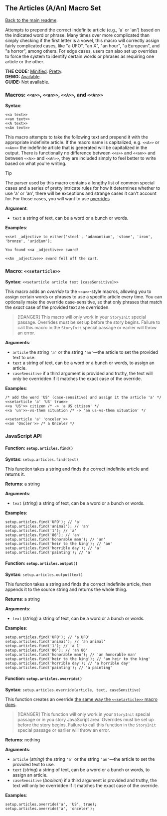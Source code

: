 ## The Articles (A/An) Macro Set

[Back to the main readme](./README.md).

Attempts to prepend the correct indefinite article (e.g., 'a' or 'an') based on the indicated word or phrase. Many times over more complicated than simply checking if the first letter is a vowel, this macro will correctly assign fairly complicated cases, like "a UFO", "an X", "an hour", "a European", and "a horror", among others. For edge cases, users can also set up overrides to force the system to identify certain words or phrases as requiring one article or the other.

**THE CODE:** [Minified](https://github.com/ChapelR/custom-macros-for-sugarcube-2/blob/master/scripts/minified/articles.min.js). [Pretty](https://github.com/ChapelR/custom-macros-for-sugarcube-2/blob/master/scripts/articles.js).  
**DEMO:** [Available](http://macros.twinelab.net/demo?macro=articles).  
**GUIDE:** Not available.

### Macros: `<<a>>`, `<<an>>`, `<<A>>`, and `<<An>>`

**Syntax**:
```
<<a text>>
<<an text>>
<<A text>>
<<An text>>
```

This macro attempts to take the following text and prepend it with the appropriate indefinite article. If the macro name is capitalized, e.g. `<<A>>` or `<<An>>` the indefinite article that is generated will be capitalized in the output. There is functionally no difference between `<<a>>` and `<<an>>` and between `<<A>>` and `<<An>>`, they are included simply to feel better to write based on what you're writing.

> [!TIP]
> The parser used by this macro contains a lengthy list of common special cases and a series of pretty intricate rules for how it determines whether to use 'a' or 'an', there will be exceptions and strange cases it can't account for. For those cases, you will want to use [overrides](#macro-ltltsetarticlegtgt)

**Argument**:
- `text` a string of text, can be a word or a bunch or words.

**Examples**:
```
<<set _adjective to either('steel', 'adamantium', 'stone', 'iron', 'bronze', 'uridium');

You found <<a _adjective>> sword!

<<An _adjective>> sword fell off the cart.
```

### Macro: `<<setarticle>>`

**Syntax**: `<<setarticle article text [caseSensitive]>>`

This macro adds an *override* to the `<<a>>`-style macros, allowing you to assign certain words or phrases to use a specific article every time. You can optionally make the override case-sensitive, so that only phrases that match the *exact* case of the provided text are overridden.

> [!DANGER]
> This macro will only work in your `StoryInit` special passage. Overrides must be set up before the story begins. Failure to call this macro in the `StoryInit` special passage or earlier will throw an error.

**Arguments**:
- `article` the string `'a'` or the string `'an'`&mdash;the article to set the provided text to use.
- `text` a string of text, can be a word or a bunch or words, to assign an article.
- `caseSensitive` if a third argument is provided and truthy, the text will only be overridden if it matches the exact case of the override.

**Examples**:
```
/* add the word 'US' (case-sensitive) and assign it the article 'a' */
<<setarticle 'a' 'US' true>>
<<a 'US'>> citizen /* -> 'a US citizen' */
<<a 'un'>>-vs-them situation /* -> 'an us-vs-them situation' */

<<setarticle 'a' 'onceler'>>
<<an 'Oncler'>> /* a Onceler */
```

### JavaScript API

#### Function: `setup.articles.find()`

**Syntax**: `setup.articles.find(text)`

This function takes a string and finds the correct indefinite article and returns it.

**Returns**: a string

**Arguments**:
- `text` (*string*) a string of text, can be a word or a bunch or words.

**Examples**:
```
setup.articles.find('UFO'); // 'a'
setup.articles.find('animal'); // 'an'
setup.articles.find('1'); // 'a'
setup.articles.find('86'); // 'an'
setup.articles.find('honorable man'); // 'an'
setup.articles.find('heir to the king'); // 'an'
setup.articles.find('horrible day'); // 'a'
setup.articles.find('painting'); // 'a'
```

#### Function: `setup.articles.output()`

**Syntax**: `setup.articles.output(text)`

This function takes a string and finds the correct indefinite article, then appends it to the source string and returns the whole thing.

**Returns**: a string

**Arguments**:
- `text` (*string*) a string of text, can be a word or a bunch or words.

**Examples**:
```
setup.articles.find('UFO'); // 'a UFO'
setup.articles.find('animal'); // 'an animal'
setup.articles.find('1'); // 'a 1'
setup.articles.find('86'); // 'an 86'
setup.articles.find('honorable man'); // 'an honorable man'
setup.articles.find('heir to the king'); // 'an heir to the king'
setup.articles.find('horrible day'); // 'a horrible day'
setup.articles.find('painting'); // 'a painting'
```

#### Function: `setup.articles.override()`

**Syntax**: `setup.articles.override(article, text, caseSensitive)`

This function creates an override [the same way the `<<setarticle>>` macro does](#macro-ltltsetarticlegtgt).

> [!DANGER]
> This function will only work in your `StoryInit` special passage or in you story JavaScript area. Overrides must be set up before the story begins. Failure to call this function in the `StoryInit` special passage or earlier will throw an error.

**Returns**: nothing

**Arguments**:
- `article` (*string*) the string `'a'` or the string `'an'`&mdash;the article to set the provided text to use.
- `text` (*string*) a string of text, can be a word or a bunch or words, to assign an article.
- `caseSensitive` (*boolean*) if a third argument is provided and truthy, the text will only be overridden if it matches the exact case of the override.

**Examples**:
```
setup.articles.override('a', 'US', true);
setup.articles.override('a', 'onceler');
```